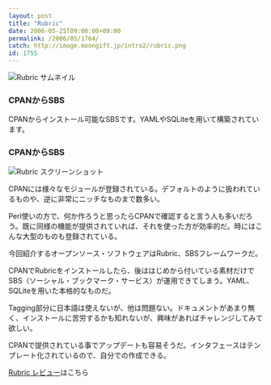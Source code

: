 ```yaml
---
layout: post
title: "Rubric"
date: 2006-05-25T09:00:00+09:00
permalink: /2006/05/1764/
catch: http://image.moongift.jp/intro2/rubric.png
id: 1755
---
```

 ![Rubric サムネイル](http://image.moongift.jp/intro2/rubric.t.png "Rubric サムネイル")
  

### CPANからSBS
  
CPANからインストール可能なSBSです。YAMLやSQLiteを用いて構築されています。  
<!--more-->  

### CPANからSBS
  

![Rubric スクリーンショット](http://image.moongift.jp/intro2/rubric.png "Rubric スクリーンショット")

  

CPANには様々なモジュールが登録されている。デフォルトのように扱われているものや、逆に非常にニッチなものまで数多い。

  

Perl使いの方で、何か作ろうと思ったらCPANで確認すると言う人も多いだろう。既に同様の機能が提供されていれば、それを使った方が効率的だ。時にはこんな大型のものも登録されている。

  

今回紹介するオープンソース・ソフトウェアはRubric、SBSフレームワークだ。

  

CPANでRubricをインストールしたら、後ははじめから付いている素材だけでSBS（ソーシャル・ブックマーク・サービス）が運用できてしまう。YAML、SQLiteを用いた本格的なものだ。

  

Tagging部分に日本語は使えないが、他は問題ない。ドキュメントがあまり無く、インストールに苦労するかも知れないが、興味があればチャレンジしてみて欲しい。

  

CPANで提供されている事でアップデートも容易そうだ。インタフェースはテンプレート化されているので、自分での作成できる。

  

[Rubric レビュー](http://oss.moongift.jp/review/i-1768.html)はこちら

